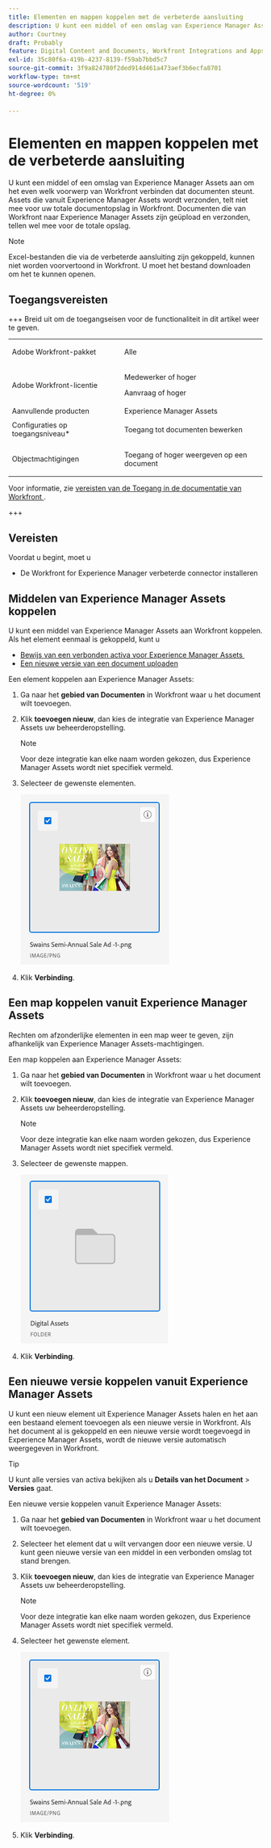 ```yaml
---
title: Elementen en mappen koppelen met de verbeterde aansluiting
description: U kunt een middel of een omslag van Experience Manager Assets aan om het even welk voorwerp van Workfront verbinden dat documenten steunt.
author: Courtney
draft: Probably
feature: Digital Content and Documents, Workfront Integrations and Apps
exl-id: 35c80f6a-419b-4237-8139-f59ab7bbd5c7
source-git-commit: 3f9a824780f2ded914d461a473aef3b6ecfa8701
workflow-type: tm+mt
source-wordcount: '519'
ht-degree: 0%

---
```



# Elementen en mappen koppelen met de verbeterde aansluiting

U kunt een middel of een omslag van Experience Manager Assets aan om het even welk voorwerp van Workfront verbinden dat documenten steunt. Assets die vanuit Experience Manager Assets wordt verzonden, telt niet mee voor uw totale documentopslag in Workfront. Documenten die van Workfront naar Experience Manager Assets zijn geüpload en verzonden, tellen wel mee voor de totale opslag.


>[!NOTE]
>
>Excel-bestanden die via de verbeterde aansluiting zijn gekoppeld, kunnen niet worden voorvertoond in Workfront. U moet het bestand downloaden om het te kunnen openen.

## Toegangsvereisten

+++ Breid uit om de toegangseisen voor de functionaliteit in dit artikel weer te geven.

<table style="table-layout:auto"> 
 <col> 
 <col> 
 <tbody> 
  <tr> 
   <td role="rowheader">Adobe Workfront-pakket</td> 
   <td> <p>Alle</p> </td> 
  </tr> 
  <tr> 
   <td role="rowheader">Adobe Workfront-licentie</td> 
   <td> 
   <p>Medewerker of hoger</p>
   <p>Aanvraag of hoger</p> 
    </td> 
  </tr> 
  <tr> 
   <td role="rowheader">Aanvullende producten</td> 
   <td>Experience Manager Assets </td> 
  </tr> 
  <tr> 
   <td role="rowheader">Configuraties op toegangsniveau*</td> 
   <td> <p>Toegang tot documenten bewerken</p></td> 
  </tr> 
  <tr> 
   <td role="rowheader">Objectmachtigingen</td> 
   <td> <p>Toegang of hoger weergeven op een document</p> </td> 
  </tr> 
 </tbody> 
</table>


Voor informatie, zie [&#x200B; vereisten van de Toegang in de documentatie van Workfront &#x200B;](/help/quicksilver/administration-and-setup/add-users/access-levels-and-object-permissions/access-level-requirements-in-documentation.md).

+++

## Vereisten

Voordat u begint, moet u

* De Workfront for Experience Manager verbeterde connector installeren

## Middelen van Experience Manager Assets koppelen

U kunt een middel van Experience Manager Assets aan Workfront koppelen. Als het element eenmaal is gekoppeld, kunt u

* [&#x200B; Bewijs van een verbonden activa voor Experience Manager Assets &#x200B;](../../../documents/workfront-and-experience-manager-integrations/workfront-for-experience-manager-enhanced-connector/enhanced-connector-proof-asset.md)
* [Een nieuwe versie van een document uploaden](../../../documents/managing-documents/upload-new-document-version.md)

Een element koppelen aan Experience Manager Assets:

1. Ga naar het **gebied van Documenten** in Workfront waar u het document wilt toevoegen.
1. Klik **toevoegen nieuw**, dan kies de integratie van Experience Manager Assets uw beheerderopstelling.

   >[!NOTE]
   >
   >Voor deze integratie kan elke naam worden gekozen, dus Experience Manager Assets wordt niet specifiek vermeld.

1. Selecteer de gewenste elementen.

   ![&#x200B; Uitgezocht een activa &#x200B;](assets/select-an-asset.png)

1. Klik **Verbinding**.

## Een map koppelen vanuit Experience Manager Assets

Rechten om afzonderlijke elementen in een map weer te geven, zijn afhankelijk van Experience Manager Assets-machtigingen.

Een map koppelen aan Experience Manager Assets:

1. Ga naar het **gebied van Documenten** in Workfront waar u het document wilt toevoegen.
1. Klik **toevoegen nieuw**, dan kies de integratie van Experience Manager Assets uw beheerderopstelling.

   >[!NOTE]
   >
   >Voor deze integratie kan elke naam worden gekozen, dus Experience Manager Assets wordt niet specifiek vermeld.

1. Selecteer de gewenste mappen.

   ![&#x200B; selecteer een omslag &#x200B;](assets/select-a-folder.png)

1. Klik **Verbinding**.

## Een nieuwe versie koppelen vanuit Experience Manager Assets

U kunt een nieuw element uit Experience Manager Assets halen en het aan een bestaand element toevoegen als een nieuwe versie in Workfront. Als het document al is gekoppeld en een nieuwe versie wordt toegevoegd in Experience Manager Assets, wordt de nieuwe versie automatisch weergegeven in Workfront.

>[!TIP]
>
>U kunt alle versies van activa bekijken als u **Details van het Document** > **Versies** gaat.

Een nieuwe versie koppelen vanuit Experience Manager Assets:

1. Ga naar het **gebied van Documenten** in Workfront waar u het document wilt toevoegen.
1. Selecteer het element dat u wilt vervangen door een nieuwe versie. U kunt geen nieuwe versie van een middel in een verbonden omslag tot stand brengen.
1. Klik **toevoegen nieuw**, dan kies de integratie van Experience Manager Assets uw beheerderopstelling.

   >[!NOTE]
   >
   >Voor deze integratie kan elke naam worden gekozen, dus Experience Manager Assets wordt niet specifiek vermeld.

1. Selecteer het gewenste element.

   ![&#x200B; Uitgezocht een activa &#x200B;](assets/select-an-asset.png)

1. Klik **Verbinding**.
